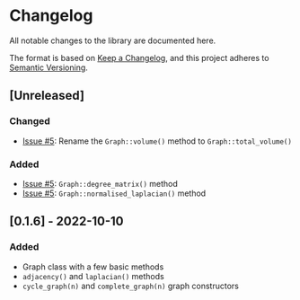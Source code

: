 # Changelog
All notable changes to the library are documented here.

The format is based on [Keep a Changelog](https://keepachangelog.com/en/1.0.0/),
and this project adheres to [Semantic Versioning](https://semver.org/spec/v2.0.0.html).

## [Unreleased]
### Changed
- [Issue #5](https://github.com/pmacg/stag/issues/5): Rename the `Graph::volume()` method to `Graph::total_volume()`

### Added
- [Issue #5](https://github.com/pmacg/stag/issues/5): `Graph::degree_matrix()` method
- [Issue #5](https://github.com/pmacg/stag/issues/5): `Graph::normalised_laplacian()` method

## [0.1.6] - 2022-10-10
### Added
- Graph class with a few basic methods
- `adjacency()` and `laplacian()` methods
- `cycle_graph(n)` and `complete_graph(n)` graph constructors